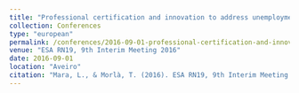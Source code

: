 ```yaml
---
title: "Professional certification and innovation to address unemployment. The case of the Catalonia Occupation Service (SOC)"
collection: Conferences
type: "european"
permalink: /conferences/2016-09-01-professional-certification-and-innovation-to-address-unemployment
venue: "ESA RN19, 9th Interim Meeting 2016"
date: 2016-09-01
location: "Aveiro"
citation: "Mara, L., & Morlà, T. (2016). ESA RN19, 9th Interim Meeting 2016. Professional certification and innovation to address unemployment. The case of the Catalonia Occupation Service (SOC) (setembre, Aveiro)"
---
```

